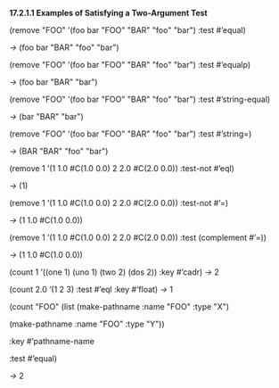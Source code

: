 **17.2.1.1 Examples of Satisfying a Two-Argument Test** 

(remove "FOO" ’(foo bar "FOO" "BAR" "foo" "bar") :test #’equal) 

*→* (foo bar "BAR" "foo" "bar") 

(remove "FOO" ’(foo bar "FOO" "BAR" "foo" "bar") :test #’equalp) 

*→* (foo bar "BAR" "bar") 

(remove "FOO" ’(foo bar "FOO" "BAR" "foo" "bar") :test #’string-equal) 

*→* (bar "BAR" "bar") 

(remove "FOO" ’(foo bar "FOO" "BAR" "foo" "bar") :test #’string=) 

*→* (BAR "BAR" "foo" "bar") 

(remove 1 ’(1 1.0 #C(1.0 0.0) 2 2.0 #C(2.0 0.0)) :test-not #’eql) 

*→* (1) 

(remove 1 ’(1 1.0 #C(1.0 0.0) 2 2.0 #C(2.0 0.0)) :test-not #’=) 

*→* (1 1.0 #C(1.0 0.0)) 

(remove 1 ’(1 1.0 #C(1.0 0.0) 2 2.0 #C(2.0 0.0)) :test (complement #’=)) 

*→* (1 1.0 #C(1.0 0.0)) 

(count 1 ’((one 1) (uno 1) (two 2) (dos 2)) :key #’cadr) *→* 2 

(count 2.0 ’(1 2 3) :test #’eql :key #’float) *→* 1 

(count "FOO" (list (make-pathname :name "FOO" :type "X") 

(make-pathname :name "FOO" :type "Y")) 

:key #’pathname-name 

:test #’equal) 

*→* 2 

